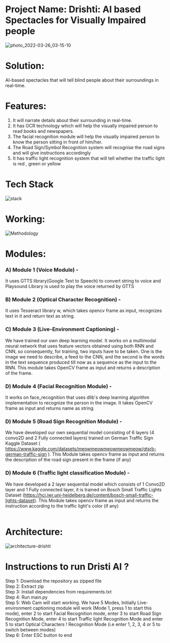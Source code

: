 

# Project Name: Drishti: AI based Spectacles for Visually Impaired people

![photo_2022-03-26_03-15-10](https://user-images.githubusercontent.com/73690811/160207334-b364c377-c9cf-4186-84c6-8de8132e0629.jpg)

# Solution:
AI-based spectacles that will tell blind people about their surroundings in real-time.

# Features:
1) It will narrate details about their surrounding in real-time.
2) It has OCR technology which will help the visually impaired person to read books and newspapers.
3) The facial recognition module will help the visually impaired person to know the person sitting in front of him/her.
4) The Road Sign/Symbol Recognition system will recognise the road signs and will give instructions accordingly
5) It has traffic light recognition system that will tell whether the traffic light is red , green or yellow

# Tech Stack
![stack](https://user-images.githubusercontent.com/66416000/173223495-d10d0348-70e8-49b9-8b58-1cb177d3bc6b.png)

# Working:
![Methodology](https://user-images.githubusercontent.com/73690811/160275683-16184713-08c2-4a5c-b63b-46d872144097.png)

# Modules:
### <b>A)</b> Module 1 (Voice Module) - 
It uses GTTS library(Google Text to Speech) to convert string to voice and Playsound Library is used to play the voice returned by GTTS <br> 
### <b>B)</b> Module 2 (Optical Character Recognition) - 
It uses Tesseract library w, which takes opencv frame as input, recognizes text in it and return text as string. <br>
### <b>C)</b> Module 3 (Live-Environment Captioning) - 
We have trained our own deep learning model. It works on a multimodal neural network that uses feature vectors obtained using both RNN and CNN, so consequently, for training, two inputs have to be taken. One is the image we need to describe, a feed to the CNN, and the second is the words in the text sequence produced till now as a sequence as the input to the RNN. This module takes OpenCV frame as input and returns a description of the frame. <br>
### <b>D)</b> Module 4 (Facial Recognition Module) - 
It works on face_recognition that uses dlib's deep learning algorithm implementation to recognize the person in the image. It takes OpenCV frame as input and returns name as string. <br>
### <b>D)</b> Module 5 (Road Sign Recognition Module) - 
We have developed our own sequential model consisting of 6 layers (4 convo2D and 2 Fully connected layers) trained on German Traffic Sign Kaggle Dataset ( https://www.kaggle.com/datasets/meowmeowmeowmeowmeow/gtsrb-german-traffic-sign ). This Module takes opencv frame as input and returns the description of the road sign present in the frame (if any)<br>
### <b>D)</b> Module 6 (Traffic light classification Module) -
We have developed a 2 layer sequential model which consists of 1 Convo2D layer and 1 Fully connected layer, it is trained on Bosch Small Traffic Lights Dataset (https://hci.iwr.uni-heidelberg.de/content/bosch-small-traffic-lights-dataset). This Module takes opencv frame as input and returns the instruction according to the traffic light's color (if any)<br>
<br>
# Architecture:
![architecture-drishti](https://user-images.githubusercontent.com/66416000/173025073-a5e52853-7bbf-4ed8-9ad0-84164c732fcd.png)


# Instructions to run Dristi AI ?
Step 1: Download the repository as zipped file <br>
Step 2: Extract zip<br>
Step 3: Install dependencies from requirements.txt<br>
Step 4: Run main.py <br>
Step 5: Web Cam will start working. We have 5 Modes, Initially Live-environment captioning module will work (Mode 1, press 1 to start this mode), enter 2 to start Facial Recognition mode, enter 3 to start Road Sign Recognition Mode, enter 4 to start Traffic light Recognition Mode and enter 5 to start Optical Characters !
Recognition Mode (i.e enter 1, 2, 3, 4 or 5 to switch between modes)<br>
Step 6: Enter ESC button to end <br>

